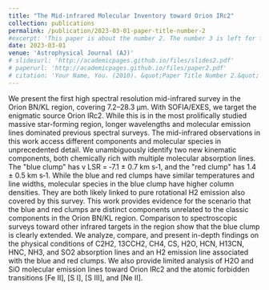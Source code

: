 ```yaml
---
title: "The Mid-infrared Molecular Inventory toward Orion IRc2"
collection: publications
permalink: /publication/2023-03-01-paper-title-number-2
#excerpt: 'This paper is about the number 2. The number 3 is left for future work.'
date: 2023-03-01
venue: 'Astrophysical Journal (AJ)'
# slidesurl: 'http://academicpages.github.io/files/slides2.pdf'
# paperurl: 'http://academicpages.github.io/files/paper2.pdf'
# citation: 'Your Name, You. (2010). &quot;Paper Title Number 2.&quot; <i>Journal 1</i>. 1(2).'
---
```


We present the first high spectral resolution mid-infrared survey in the Orion BN/KL region, covering 7.2–28.3 μm. With SOFIA/EXES, we target the enigmatic source Orion IRc2. While this is in the most prolifically studied massive star-forming region, longer wavelengths and molecular emission lines dominated previous spectral surveys. The mid-infrared observations in this work access different components and molecular species in unprecedented detail. We unambiguously identify two new kinematic components, both chemically rich with multiple molecular absorption lines. The "blue clump" has v LSR = ‑7.1 ± 0.7 km s‑1, and the "red clump" has 1.4 ± 0.5 km s‑1. While the blue and red clumps have similar temperatures and line widths, molecular species in the blue clump have higher column densities. They are both likely linked to pure rotational H2 emission also covered by this survey. This work provides evidence for the scenario that the blue and red clumps are distinct components unrelated to the classic components in the Orion BN/KL region. Comparison to spectroscopic surveys toward other infrared targets in the region show that the blue clump is clearly extended. We analyze, compare, and present in-depth findings on the physical conditions of C2H2, 13CCH2, CH4, CS, H2O, HCN,  H13CN, HNC, NH3, and SO2 absorption lines and an H2 emission line associated with the blue and red clumps. We also provide limited analysis of H2O and SiO molecular emission lines toward Orion IRc2 and the atomic forbidden transitions [Fe II], [S I], [S III], and [Ne II].